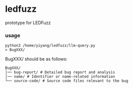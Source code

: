 # ledfuzz
prototype for LEDFuzz

### usage
```
python3 /home/yiyang/ledfuzz/llm-query.py
> BugXXX/
```

BugXXX/ should be as follows:
```
BugXXX/
│── bug-report/ # Detailed bug report and analysis
│── name/ # Identifier or name-related information
└── source-code/ # Source code files relevant to the bug
```
